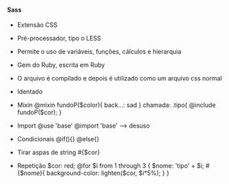 #### Sass
- Extensão CSS
- Pré-processador, tipo o LESS
- Permite o uso de variáveis, funções, cálculos e hierarquia
- Gem do Ruby, escrita em Ruby
- O arquivo é compilado e depois é utilizado como um arquivo css normal
- Identado

- Mixin
  @mixin fundoP($color){
      back...: sad
  }
  chamada:
  .tipo{
      @include fundoP($cor);
  }

- Import
@use 'base'
@import 'base' --> desuso

- Condicionais
@if(){}
@else{}

- Tirar aspas de string
#{$cor}

- Repetição
$cor: red;
@for $i from 1 through 3 {
    $nome: 'tipo' + $i;
    #{$nome}{
        background-color: lighten($cor, $i*5%);
    }
}